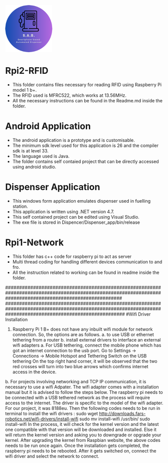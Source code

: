 <img src="https://github.com/nihanth777/embedded/blob/Masoom/LOGO_1.png" width="150" height="150">

# Rpi2-RFID
* This folder contains files necessary for reading RFID using Raspberry Pi model 1 b+. 
* The RFID used is MFRC522, which works at 13.56MHz.
* All the necessary instructions can be found in the Readme.md inside the folder.

# Android Application
* The android application is a prototype and is customisable. 
* The minimum sdk level used for this application is 26 and the compiler sdk is at level 33.
* The language used is Java. 
* The folder contains self contaied project that can be directly accessed using android studio.

# Dispenser Application
* This windows form application emulates dispenser used in fuelling station.
* This application is written using .NET version 4.7.
* This self contained project can be edited using Visual Studio.
* The exe file is stored in Dispencer/Dispenser_app/bin/release

# Rpi1-Network
* This folder has c++ code for raspberry pi to act as server
* Multi thread coding for handling different devices communication to and fro.
* All the instruction related to working can be found in readme inside the folder.



##########################################################################################################################################################
###########################################################################################################################################################
#Wifi Driver Installation 
1. Raspberry Pi 1 B+ does not have any inbuilt wifi module for network connection. So, the options are as follows. 
	a. to use USB or ethernet tethering from a router
	b. install external drivers to interface an external wifi adapters 
a. For USB tethering, connect the mobile phone which has got an internet connection to the usb port. 
Go to Settings -> Connections -> Mobile Hotspot and Tethering 
Switch on the USB tethering
On the top right hand corner, it will be observed that the two red crosses will turn into two blue arrows which confirms internet access in the device. 

b. For projects involving networking and TCP IP communication, it is necessary to use a wifi Adpater. The wifi adapter comes with a installation manual but it is advised to follow the steps below.
The raspberry pi needs to be connected with a USB tethered network as the process will require access to the internet.
The driver is specific to the model of the wifi adapter. For our project, it was 8188eu.
Then the following codes needs to be run in terminal to install the wifi drivers :
 	sudo wget http://downloads.fars-robotics.net/wifi-drivers/install-wifi
	sudo mv install-wifi /usr/bin/
 	sudo install-wifi
In the process, it will check for the kernel version and the latest one compatible with that version will be downloaded and installed. Else it will return the kernel version and asking you to downgrade or opgrade your kernel.
After upgrading the kernel from Raspbian website, the above codes needs to be run once again. Once the installation gets completed, the raspberry pi needs to be rebooted. After it gets switched on, connect the wifi driver and select the network to connect.  

